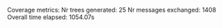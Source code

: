 Coverage metrics:
Nr trees generated: 25
Nr messages exchanged: 1408
Overall time elapsed: 1054.07s
